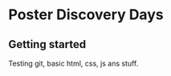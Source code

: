 Poster Discovery Days
=====================

Getting started
----------------

Testing git, basic html, css, js ans stuff.
